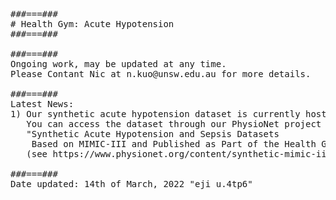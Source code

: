 <pre>
###===### 
# Health Gym: Acute Hypotension
###===###

###===###
Ongoing work, may be updated at any time.
Please Contant Nic at n.kuo@unsw.edu.au for more details.

###===###
Latest News:
1) Our synthetic acute hypotension dataset is currently hosted on PhysioNet. 
   You can access the dataset through our PhysioNet project
   "Synthetic Acute Hypotension and Sepsis Datasets 
    Based on MIMIC-III and Published as Part of the Health Gym Project"
   (see https://www.physionet.org/content/synthetic-mimic-iii-health-gym/1.0.0/)

###===###
Date updated: 14th of March, 2022 "eji u.4tp6"
